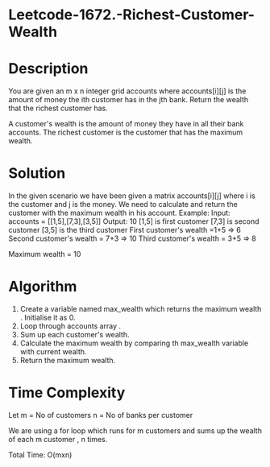 # Leetcode-1672.-Richest-Customer-Wealth

# Description
You are given an m x n integer grid accounts where accounts[i][j] is the amount of money the i​​​​​​​​​​​th​​​​ customer has in the j​​​​​​​​​​​th​​​​ bank. Return the wealth that the richest customer has.

A customer's wealth is the amount of money they have in all their bank accounts. The richest customer is the customer that has the maximum wealth.

# Solution
In the given scenario we have been given a matrix accounts[i][j] where i is the customer and j is the money.
We need to calculate and return the customer with the maximum wealth in his account.
 Example:
Input: accounts = [[1,5],[7,3],[3,5]]
Output: 10
[1,5] is first customer
[7,3] is second customer
[3,5] is the third customer
First customer's wealth =1+5 => 6
Second customer's wealth = 7+3 => 10
Third customer's wealth = 3+5 => 8

Maximum wealth = 10 

# Algorithm
1. Create a variable named max_wealth which returns the maximum wealth . Initialise it as 0.
2. Loop through accounts array .
3. Sum up each customer's wealth.
4. Calculate the maximum wealth by comparing th max_wealth variable with current wealth.
5. Return the maximum wealth.

# Time Complexity
Let m = No of customers
n = No of banks per customer

We are using a for loop which runs for m customers and sums up the wealth of each m customer , n times.

Total Time:
O(mxn)
